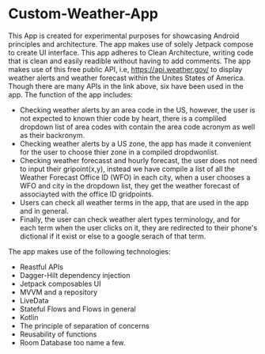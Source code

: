 # Custom-Weather-App

This App is created for experimental purposes for showcasing Android principles and architecture. 
The app makes use of solely Jetpack compose to create UI interface.
This app adheres to Clean Architecture, writing code that is clean and easily readible without having to add comments.
The app makes use of this free public API, i.e, https://api.weather.gov/ to display weather alerts and weather forecast within the Unites States of America.
Though there are many APIs in the link above, six have been used in the app.
The function of the app includes:
- Checking weather alerts by an area code in the US, however, the user is not expected to known thier code by heart, there is a compliled dropdown list of area codes with contain the area code acronym as well as their backronym.
- Checking weather alerts by a US zone, the app has made it convenient for the user to choose thier zone in a compiled dropdwonlist.
- Checking weather forecasst and hourly forecast, the user does not need to input their gripoint(x,y), instead we have compile a list of all the Weather Forecast Office ID (WFO) in each city, when a user chooses a WFO and city in the dropdown list, they get the weather forecast of associayted with the office ID gridpoints.
- Users can check all weather terms in the app, that are used in the app and in general.
- Finally, the user can check weather alert types terminology, and for each term when the user clicks on it, they are redirected to their phone's dictional if it exist or else to a google serach of that term.

The app makes use of the following technologies:
- Reastful APIs
- Dagger-Hilt dependency injection
- Jetpack composables UI
- MVVM and a repository
- LiveData
- Stateful Flows and Flows in general
- Kotlin
- The principle of separation of concerns
- Reusability of functions
- Room Database
too name a few.
